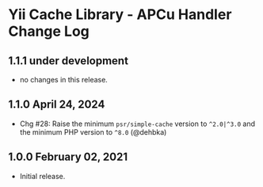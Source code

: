 # Yii Cache Library - APCu Handler Change Log

## 1.1.1 under development

- no changes in this release.

## 1.1.0 April 24, 2024

- Chg #28: Raise the minimum `psr/simple-cache` version to `^2.0|^3.0` and the minimum PHP version to `^8.0` (@dehbka)

## 1.0.0 February 02, 2021

- Initial release.
